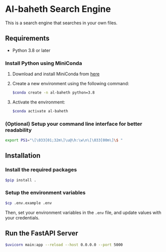 # Al-baheth Search Engine

This is a search engine that searches in your own files.

## Requirements

- Python 3.8 or later

### Install Python using MiniConda

1. Download and install MiniConda from [here](https://docs.anaconda.com/free/miniconda/index.html)
2. Create a new environment using the following command:

   ```bash
   $conda create -n al-baheth python=3.8
   ```

3. Activate the environment:

   ```bash
   $conda activate al-baheth
   ```

### (Optional) Setup your command line interface for better readability

```bash
export PS1="\[\033[01;32m\]\u@\h:\w\n\[\033[00m\]\$ "
```

## Installation

### Install the required packages

```bash
$pip install .
```

### Setup the environment variables

```bash
$cp .env.example .env
```

Then, set your environment variables in the `.env` file, and update values with your credentials.

## Run the FastAPI Server

```bash
$uvicorn main:app --reload --host 0.0.0.0 --port 5000
```
